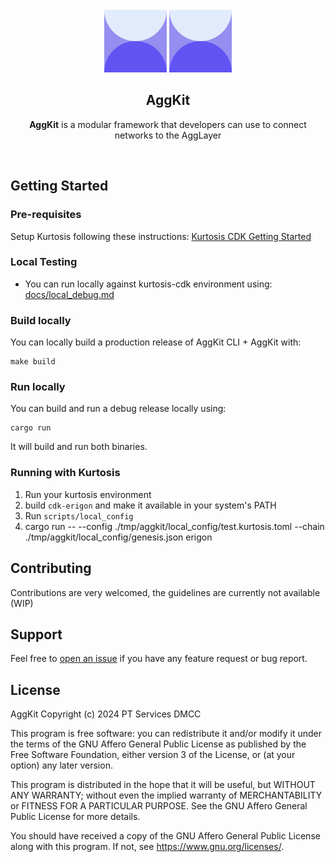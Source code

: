 <div id="top"></div>
<!-- PROJECT LOGO -->
<br />
<div align="center">

<img src="./.github/assets/aggkit-logo.svg#gh-light-mode-only" alt="Logo" width="100">
<img src="./.github/assets/aggkit-logo.svg#gh-dark-mode-only" alt="Logo" width="100">

## AggKit

**AggKit** is a modular framework that developers can use to connect networks to the AggLayer

</div>

<br />

## Getting Started

### Pre-requisites

Setup Kurtosis following these instructions: [Kurtosis CDK Getting Started](https://github.com/0xPolygon/kurtosis-cdk?tab=readme-ov-file#getting-started)

### Local Testing

- You can run locally against kurtosis-cdk environment using: [docs/local_debug.md](docs/local_debug.md)

### Build locally

You can locally build a production release of AggKit CLI + AggKit with:

```
make build
```

### Run locally

You can build and run a debug release locally using:

```
cargo run
```

It will build and run both binaries.
### Running with Kurtosis

1. Run your kurtosis environment
2. build `cdk-erigon` and make it available in your system's PATH
3. Run `scripts/local_config`
4. cargo run -- --config ./tmp/aggkit/local_config/test.kurtosis.toml --chain ./tmp/aggkit/local_config/genesis.json erigon

## Contributing

Contributions are very welcomed, the guidelines are currently not available (WIP)

## Support

Feel free to [open an issue](https://github.com/agglayer/aggkit/issues/new) if you have any feature request or bug report.<br />


## License

 AggKit
 Copyright (c) 2024 PT Services DMCC

This program is free software: you can redistribute it and/or modify
it under the terms of the GNU Affero General Public License as published
by the Free Software Foundation, either version 3 of the License, or
(at your option) any later version.

This program is distributed in the hope that it will be useful,
but WITHOUT ANY WARRANTY; without even the implied warranty of
MERCHANTABILITY or FITNESS FOR A PARTICULAR PURPOSE.  See the
GNU Affero General Public License for more details.

You should have received a copy of the GNU Affero General Public License
along with this program.  If not, see <https://www.gnu.org/licenses/>.
